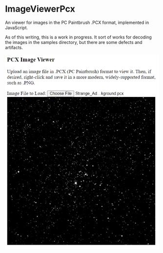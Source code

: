 ImageViewerPcx
==============

An viewer for images in the PC Paintbrush .PCX format, implemented in JavaScript.

As of this writing, this is a work in progress.  It sort of works for decoding the images in the samples directory, but there are some defects and artifacts.

<img src="Screenshot.png" />
